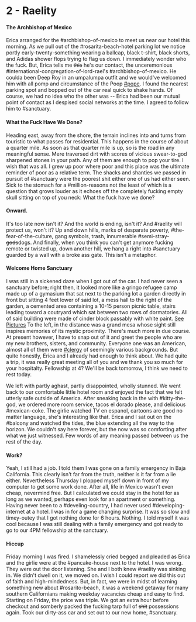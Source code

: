 # 2 - Raelity
#### The Archbishop of Mexico
Erica arranged for the #archbishop-of-mexico to meet us near our hotel this morning. As we pull out of the #rosarita-beach-hotel parking lot we notice portly early-twenty-something wearing a ballcap, black t-shirt, black shorts, and Adidas shower flops trying to flag us down. I immediately wonder who the fuck. But, Erica tells me ~~this~~ he's our contact, the unceremonious #international-congregation-of-lord-rael's #archbishop-of-mexico. He coulda been Deep Roy in an umpalumpa outfit and we would've welcomed him with all pomp and circumstance of the ~~Poop~~ [#pope](./appendices/pope.md).
I found the nearest parking spot and bopped out of the car real quick to shake hands. Of course, we had no idea who the other was -- Erica had been our mutual point of contact as I despised social networks at the time. I agreed to follow him to #sanctuary. 

#### What the Fuck Have We Done?
Heading east, away from the shore, the terrain inclines into and turns from touristic to what passes for residential. This happens in the course of about a quarter mile. As soon as that quarter mile is up, so is the road in any meaningful sense. Mere traversed dirt with scores of vicious swear-to-god sharpened stones in your path. Any of them are enough to pop your tire. I wish that was all.
I grew up poor where poor and this place was the ultimate reminder of poor as a relative term. The shacks and shanties we passed in pursuit of #sanctuary were the poorest shit either one of us had either seen. Sick to the stomach for a #million-reasons not the least of which is a question that grows louder as it echoes off the completely fucking empty skull sitting on top of you neck: What the fuck have we done?

#### Onward.
It's too late now isn't it? And the world is ending, isn't it? And #raelity will protect us, won't it? Up and down hills, marks of desparate poverty, #the-fear-of-the-culture, gang symbols, trash, innumerable #semi-stray-~~gods~~dogs.
And finally, when you think you can't get anymore fucking remote or twisted up, down another hill, we hang a right into #sanctuary guarded by a wall with a broke ass gate. This isn't a metaphor.

#### Welcome Home Sanctuary
I was still in a sickened daze when I got out of the car. I had never seen a sanctuary before; right then, it looked more like a gringo refugee camp made up of a gymasium that sat next to the parking lot a garden directly in front but sitting 4 feet lower of said lot, a mess hall to the right of the garden, a cemented area containing a 10-15 person picnic table, stairs leading toward a coutryard which sat between two rows of dormatories. All of said building were made of cinder block passably with white paint.
[See Pictures](./images/need-link.md)
 To the left, in the distance was a grand mesa whose sight still inspires memories of its mystic proximity. There's much more in due course. At present however, I have to snap out of it and greet the people who are my new brothers, sisters, and community. Everyone one was an American, almost all of them were [#clergy](./appendices/ecclesiastical-order.md) of seemingly various backgrounds. But quite honestly, Erica and I already had enough to think about. We had quite a trip, it was really great meeting all of you and we thank you so much for your hospitalty. Fellowship at 4? We'll be back tomorrow, I think we need to rest today.

We left with partly aghast, partly disappointed, wholly stunned. We went back to our comfortable little hotel room and enjoyed the fact that we felt utterly safe outside of America. After sneaking back in the with #kitty-the-god, we ordered more room service, tacos el dorado please, and delicious #mexican-coke. The girlie watched TV en espanol, cartoons are good no matter language, she's interesting like that. Erica and I sat out on the #balcony and watched the tides, the blue extending all the way to the horizon. We couldn't say here forever, but the now was so comforting after what we just witnessed. Few words of any meaning passed between us the rest of the day.

#### Work?
Yeah, I still had a job. I told them I was gone on a family emergency in Baja California. This clearly isn't far from the truth, neither is it far from a lie either. Nevertheless Thursday I plopped myself down in front of my computer to get some work done. After all, life in Mexico wasn't even cheap, nevermind free. But I calculated we could stay in the hotel for as long as we wanted, perhaps even look for an apartment or something. Having never been to a #develing-country, I had never used #developing-internet at a hotel. I was in for a game changing surprise. It was so slow and timey-outey that I got nothing done for 6 hours. Nothing. I told myself it was cool because I was still dealing with a family emergency and got ready to go to our 4PM fellowship at the sanctuary.

#### Hiccup
Friday morning I was fired. I shamelessly cried begged and pleaded as Erica and the girlie were at the #pancake-house next to the hotel. I was wrong. They were out the door listening. She and I both knew #raelity was sinking in. We didn't dwell on it, we moved on. I wish I could report we did this out of faith and high-mindedness. But, in fact, we were in midst of learning something new about #rosarito-beach, it was a weekend getaway for many southern Californians making weekday vacancies cheap and easy to find. Starting on Friday, the price was triple. We got an extra hour before checkout and somberly packed the fucking tarp full of ~~shit~~ possessions again. Took our dirty-ass car and set out to our new home, #sanctuary.

